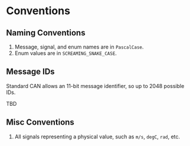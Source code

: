 # Conventions

## Naming Conventions

1. Message, signal, and enum names are in `PascalCase`. 
2. Enum values are in `SCREAMING_SNAKE_CASE`. 

## Message IDs

Standard CAN allows an 11-bit message identifier, so up to 2048 possible IDs. 

TBD

## Misc Conventions

1. All signals representing a physical value, such as `m/s`, `degC`, `rad`, etc.